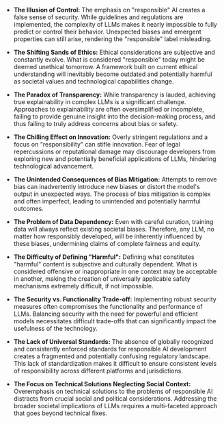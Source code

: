 * **The Illusion of Control:**  The emphasis on "responsible" AI creates a false sense of security.  While guidelines and regulations are implemented, the complexity of LLMs makes it nearly impossible to fully predict or control their behavior.  Unexpected biases and emergent properties can still arise, rendering the "responsible" label misleading.

* **The Shifting Sands of Ethics:**  Ethical considerations are subjective and constantly evolve. What is considered "responsible" today might be deemed unethical tomorrow.  A framework built on current ethical understanding will inevitably become outdated and potentially harmful as societal values and technological capabilities change.

* **The Paradox of Transparency:**  While transparency is lauded, achieving true explainability in complex LLMs is a significant challenge.  Approaches to explainability are often oversimplified or incomplete, failing to provide genuine insight into the decision-making process, and thus failing to truly address concerns about bias or safety.

* **The Chilling Effect on Innovation:**  Overly stringent regulations and a focus on "responsibility" can stifle innovation.  Fear of legal repercussions or reputational damage may discourage developers from exploring new and potentially beneficial applications of LLMs, hindering technological advancement.

* **The Unintended Consequences of Bias Mitigation:** Attempts to remove bias can inadvertently introduce new biases or distort the model's output in unexpected ways.  The process of bias mitigation is complex and often imperfect, leading to unintended and potentially harmful outcomes.

* **The Problem of Data Dependency:**  Even with careful curation, training data will always reflect existing societal biases.  Therefore, any LLM, no matter how responsibly developed, will be inherently influenced by these biases, undermining claims of complete fairness and equity.

* **The Difficulty of Defining "Harmful":**  Defining what constitutes "harmful" content is subjective and culturally dependent.  What is considered offensive or inappropriate in one context may be acceptable in another, making the creation of universally applicable safety mechanisms extremely difficult, if not impossible.

* **The Security vs. Functionality Trade-off:** Implementing robust security measures often compromises the functionality and performance of LLMs.  Balancing security with the need for powerful and efficient models necessitates difficult trade-offs that can significantly impact the usefulness of the technology.

* **The Lack of Universal Standards:**  The absence of globally recognized and consistently enforced standards for responsible AI development creates a fragmented and potentially confusing regulatory landscape.  This lack of standardization makes it difficult to ensure consistent levels of responsibility across different platforms and jurisdictions.

* **The Focus on Technical Solutions Neglecting Social Context:**  Overemphasis on technical solutions to the problems of responsible AI distracts from crucial social and political considerations.  Addressing the broader societal implications of LLMs requires a multi-faceted approach that goes beyond technical fixes.